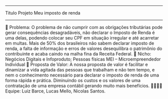 -------------------
Titulo Projeto Meu imposto de renda

-------------------
🙁 Problema: O problema de não cumprir com as obrigações tributárias pode gerar 
consequências
desagradáveis, não declarar o Imposto de Renda é uma delas, podendo colocar seu
CPF em situação irregular e até acarretar em multas.
Mais de 50% dos brasileiros não sabem declarar imposto de renda, a falta de
informação e erros de valores desequilibra o patrimônio do contribuinte e acaba
caindo na malha fina da Receita Federal.
🙂 Nicho: Negócios Digitais e Infoproduto;
Pessoas físicas
MEI – Microempreendedor Individual
🎁 Proposta de Valor: A nossa proposta de valor é facilitar e dinamizar a vida agitada das pessoas que
trabalham e não tem tempo, e nem o conhecimento necessário para declarar o
imposto de renda de uma forma rápida e prática. Diminuindo os custos e os valores
de uma contratação de uma empresa contábil gerando muito mais benefícios.
🧑‍💻👩‍💻 Equipe: Luiz Barce, Lucas Mello, Nicolas Santos.